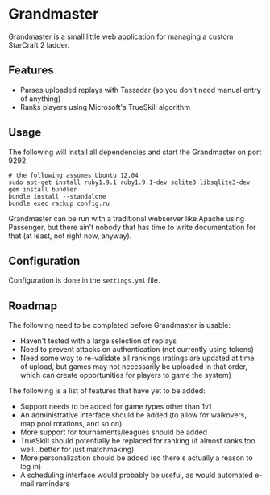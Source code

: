 # Grandmaster #

Grandmaster is a small little web application for managing a custom StarCraft 2 ladder.

## Features ##

* Parses uploaded replays with Tassadar (so you don't need manual entry of anything)
* Ranks players using Microsoft's TrueSkill algorithm

## Usage ##

The following will install all dependencies and start the Grandmaster on port 9292:

```
# the following assumes Ubuntu 12.04
sudo apt-get install ruby1.9.1 ruby1.9.1-dev sqlite3 libsqlite3-dev
gem install bundler
bundle install --standalone
bundle exec rackup config.ru
```

Grandmaster can be run with a traditional webserver like Apache using Passenger,
but there ain't nobody that has time to write documentation for that (at least, not right now, anyway).

## Configuration ##

Configuration is done in the `settings.yml` file.

## Roadmap ##

The following need to be completed before Grandmaster is usable:

* Haven't tested with a large selection of replays
* Need to prevent attacks on authentication (not currently using tokens)
* Need some way to re-validate all rankings (ratings are updated at time of upload, but games may not necessarily
  be uploaded in that order, which can create opportunities for players to game the system)

The following is a list of features that have yet to be added:

* Support needs to be added for game types other than 1v1
* An administrative interface should be added (to allow for walkovers, map pool rotations, and so on)
* More support for tournaments/leagues should be added
* TrueSkill should potentially be replaced for ranking (it almost ranks too well...better for just matchmaking)
* More personalization should be added (so there's actually a reason to log in)
* A scheduling interface would probably be useful, as would automated e-mail reminders
